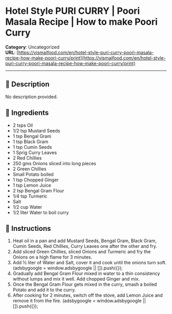 # Hotel Style PURI CURRY | Poori Masala Recipe | How to make Poori Curry

**Category**: Uncategorized  
**URL**: [https://vismaifood.com/en/hotel-style-puri-curry-poori-masala-recipe-how-make-poori-curry/print](https://vismaifood.com/en/hotel-style-puri-curry-poori-masala-recipe-how-make-poori-curry/print)  


---

## 📝 Description
No description provided.



## 🧂 Ingredients
- 2 tsps Oil
- 1/2 tsp Mustard Seeds
- 1 tsp Bengal Gram
- 1 tsp Black Gram
- 1 tsp Cumin Seeds
- 1 Sprig Curry Leaves
- 2 Red Chillies
- 250 gms Onions sliced into long pieces
- 2 Green Chillies
- Small Potato boiled
- 1 tsp Chopped Ginger
- 1 tsp Lemon Juice
- 2 tsp Bengal Gram Flour
- 1/4 tsp Turmeric
- Salt
- 1/2 cup Water
- 1/2 liter Water to boil curry

## 🍳 Instructions
1. Heat oil in a pan and add Mustard Seeds, Bengal Gram, Black Gram, Cumin Seeds, Red Chillies, Curry Leaves one after the other and fry.
2. Add sliced Green Chillies, sliced Onions and Turmeric and fry the Onions on a high flame for 3 minutes.
3. Add ½ liter of Water and Salt, cover it and cook until the onions turn soft. (adsbygoogle = window.adsbygoogle || []).push({});
4. Gradually add Bengal Gram Flour mixed in water to a thin consistency without lumps and mix it well. Add chopped Ginger and mix.
5. Once the Bengal Gram Flour gets mixed in the curry, smash a boiled Potato and add it to the curry.
6. After cooking for 2 minutes, switch off the stove, add Lemon Juice and remove it from the fire. (adsbygoogle = window.adsbygoogle || []).push({});


